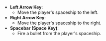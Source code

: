 - **Left Arrow Key**:
  - Move the player's spaceship to the left.
- **Right Arrow Key**:
  - Move the player's spaceship to the right.
- **Spacebar (Space Key)**:
  - Fire a bullet from the player's spaceship.
